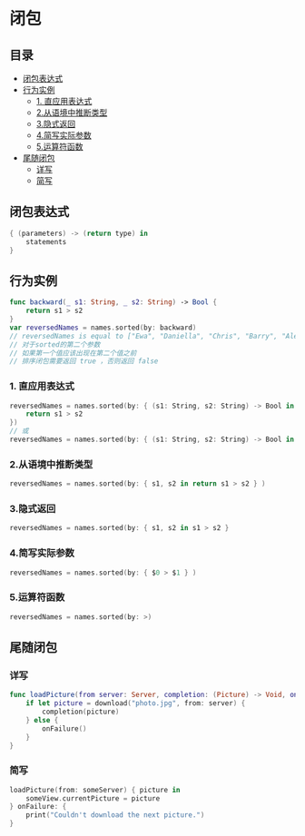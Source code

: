 # 闭包

## 目录

-   [闭包表达式](#闭包表达式)
-   [行为实例](#行为实例)
    -   [1. 直应用表达式](#1-直应用表达式)
    -   [2.从语境中推断类型](#2从语境中推断类型)
    -   [3.隐式返回](#3隐式返回)
    -   [4.简写实际参数](#4简写实际参数)
    -   [5.运算符函数](#5运算符函数)
-   [尾随闭包](#尾随闭包)
    -   [详写](#详写)
    -   [简写](#简写)

## 闭包表达式

```swift
{ (parameters) -> (return type) in
    statements
}
```

## 行为实例

```swift
func backward(_ s1: String, _ s2: String) -> Bool {
    return s1 > s2
}
var reversedNames = names.sorted(by: backward)
// reversedNames is equal to ["Ewa", "Daniella", "Chris", "Barry", "Alex"]
// 对于sorted的第二个参数
// 如果第一个值应该出现在第二个值之前
// 排序闭包需要返回 true ，否则返回 false
```

### 1. 直应用表达式

```swift
reversedNames = names.sorted(by: { (s1: String, s2: String) -> Bool in
    return s1 > s2
})
// 或
reversedNames = names.sorted(by: { (s1: String, s2: String) -> Bool in return s1 > s2 } )
```

### 2.从语境中推断类型

```swift
reversedNames = names.sorted(by: { s1, s2 in return s1 > s2 } )
```

### 3.隐式返回

```swift
reversedNames = names.sorted(by: { s1, s2 in s1 > s2 }
```

### 4.简写实际参数

```swift
reversedNames = names.sorted(by: { $0 > $1 } )
```

### 5.运算符函数

```swift
reversedNames = names.sorted(by: >)
```

## 尾随闭包

### 详写

```swift
func loadPicture(from server: Server, completion: (Picture) -> Void, onFailure: () -> Void) {
    if let picture = download("photo.jpg", from: server) {
        completion(picture)
    } else {
        onFailure()
    }
}
```

### 简写

```swift
loadPicture(from: someServer) { picture in
    someView.currentPicture = picture
} onFailure: {
    print("Couldn't download the next picture.")
}
```
